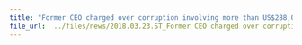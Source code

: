 ```yaml
---
title: "Former CEO charged over corruption involving more than US$288,000"
file_url:  ../files/news/2018.03.23.ST_Former CEO charged over corruption involving more than US$....pdf
---
```

